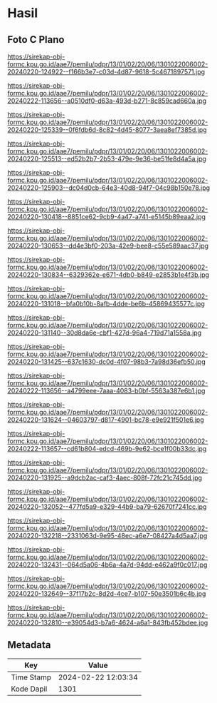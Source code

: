 # Hasil

## Foto C Plano

https://sirekap-obj-formc.kpu.go.id/aae7/pemilu/pdpr/13/01/02/20/06/1301022006002-20240220-124922--f166b3e7-c03d-4d87-9618-5c4671897571.jpg

https://sirekap-obj-formc.kpu.go.id/aae7/pemilu/pdpr/13/01/02/20/06/1301022006002-20240222-113656--a0510df0-d63a-493d-b271-8c859cad660a.jpg

https://sirekap-obj-formc.kpu.go.id/aae7/pemilu/pdpr/13/01/02/20/06/1301022006002-20240220-125339--0f6fdb6d-8c82-4d45-8077-3aea8ef7385d.jpg

https://sirekap-obj-formc.kpu.go.id/aae7/pemilu/pdpr/13/01/02/20/06/1301022006002-20240220-125513--ed52b2b7-2b53-479e-9e36-be51fe8d4a5a.jpg

https://sirekap-obj-formc.kpu.go.id/aae7/pemilu/pdpr/13/01/02/20/06/1301022006002-20240220-125903--dc04d0cb-64e3-40d8-94f7-04c98b150e78.jpg

https://sirekap-obj-formc.kpu.go.id/aae7/pemilu/pdpr/13/01/02/20/06/1301022006002-20240220-130418--8851ce62-9cb9-4a47-a741-e5145b89eaa2.jpg

https://sirekap-obj-formc.kpu.go.id/aae7/pemilu/pdpr/13/01/02/20/06/1301022006002-20240220-130653--dd4e3bf0-203a-42e9-bee8-c55e589aac37.jpg

https://sirekap-obj-formc.kpu.go.id/aae7/pemilu/pdpr/13/01/02/20/06/1301022006002-20240220-130834--6329362e-e671-4db0-b849-e2853b1e4f3b.jpg

https://sirekap-obj-formc.kpu.go.id/aae7/pemilu/pdpr/13/01/02/20/06/1301022006002-20240220-131018--bfa0b10b-8afb-4dde-be6b-45869435577c.jpg

https://sirekap-obj-formc.kpu.go.id/aae7/pemilu/pdpr/13/01/02/20/06/1301022006002-20240220-131140--30d8da6e-cbf1-427d-96a4-719d71a1558a.jpg

https://sirekap-obj-formc.kpu.go.id/aae7/pemilu/pdpr/13/01/02/20/06/1301022006002-20240220-131425--637c1630-dc0d-4f07-98b3-7a98d36efb50.jpg

https://sirekap-obj-formc.kpu.go.id/aae7/pemilu/pdpr/13/01/02/20/06/1301022006002-20240222-113656--a4799eee-7aaa-4083-b0bf-5563a387e6b1.jpg

https://sirekap-obj-formc.kpu.go.id/aae7/pemilu/pdpr/13/01/02/20/06/1301022006002-20240220-131624--04603797-d817-4901-bc78-e9e921f501e6.jpg

https://sirekap-obj-formc.kpu.go.id/aae7/pemilu/pdpr/13/01/02/20/06/1301022006002-20240222-113657--cd61b804-edcd-469b-9e62-bce1f00b33dc.jpg

https://sirekap-obj-formc.kpu.go.id/aae7/pemilu/pdpr/13/01/02/20/06/1301022006002-20240220-131925--a9dcb2ac-caf3-4aec-808f-72fc21c745dd.jpg

https://sirekap-obj-formc.kpu.go.id/aae7/pemilu/pdpr/13/01/02/20/06/1301022006002-20240220-132052--477fd5a9-e329-44b9-ba79-62670f7241cc.jpg

https://sirekap-obj-formc.kpu.go.id/aae7/pemilu/pdpr/13/01/02/20/06/1301022006002-20240220-132218--2331063d-9e95-48ec-a6e7-08427a4d5aa7.jpg

https://sirekap-obj-formc.kpu.go.id/aae7/pemilu/pdpr/13/01/02/20/06/1301022006002-20240220-132431--064d5a06-4b6a-4a7d-94dd-e462a9f0c017.jpg

https://sirekap-obj-formc.kpu.go.id/aae7/pemilu/pdpr/13/01/02/20/06/1301022006002-20240220-132649--37f17b2c-8d2d-4ce7-b107-50e3501b6c4b.jpg

https://sirekap-obj-formc.kpu.go.id/aae7/pemilu/pdpr/13/01/02/20/06/1301022006002-20240220-132810--e39054d3-b7a6-4624-a6a1-843fb452bdee.jpg


## Metadata

| Key        | Value               |
| ---------- | ------------------- |
| Time Stamp | 2024-02-22 12:03:34 |
| Kode Dapil | 1301                |



